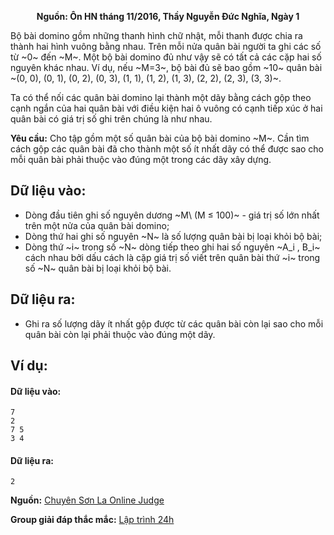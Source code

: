 **<center>Nguồn: Ôn HN tháng 11/2016, Thầy Nguyễn Đức Nghĩa, Ngày 1</center>**

Bộ bài domino gồm những thanh hình chữ nhật, mỗi thanh được chia ra thành hai hình vuông bằng nhau. Trên mỗi nửa quân bài người ta ghi các số từ ~0~ đến ~M~. Một bộ bài domino đủ như vậy sẽ có tất cả các cặp hai số nguyên khác nhau. Ví dụ, nếu ~M=3~, bộ bài đủ sẽ bao gồm ~10~ quân bài ~(0, 0), (0, 1), (0, 2), (0, 3), (1, 1), (1, 2), (1, 3), (2, 2), (2, 3), (3, 3)~.

Ta có thể nối các quân bài domino lại thành một dãy bằng cách gộp theo cạnh ngắn của hai quân bài với điều kiện hai ô vuông có cạnh tiếp xúc ở hai quân bài có giá trị số ghi trên chúng là như nhau.

**Yêu cầu:** Cho tập gồm một số quân bài của bộ bài domino ~M~. Cần tìm cách gộp các quân bài đã cho thành một số ít nhất dãy có thể được sao cho mỗi quân bài phải thuộc vào đúng một trong các dãy xây dựng.

## Dữ liệu vào:
- Dòng đầu tiên ghi số nguyên dương ~M\ (M ≤ 100)~ - giá trị số lớn nhất trên một nửa của quân bài domino;
- Dòng thứ hai ghi số nguyên ~N~ là số lượng quân bài bị loại khỏi bộ bài;
- Dòng thứ ~i~ trong số ~N~ dòng tiếp theo ghi hai số nguyên ~A_i , B_i~ cách nhau bởi dấu cách là cặp giá trị số viết trên quân bài thứ ~i~ trong số ~N~ quân bài bị loại khỏi bộ bài.

## Dữ liệu ra:
- Ghi ra số lượng dãy ít nhất gộp được từ các quân bài còn lại sao cho mỗi quân bài còn lại phải thuộc vào đúng một dãy.

## Ví dụ:
#### Dữ liệu vào:
```
7
2
7 5
3 4
```

#### Dữ liệu ra:
```
2
```
**Nguồn:** [Chuyên Sơn La Online Judge](http://csloj.ddns.net/)

**Group giải đáp thắc mắc:** [Lập trình 24h](https://www.facebook.com/groups/1386904321519984)
